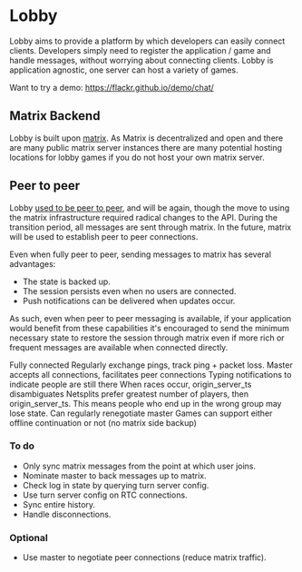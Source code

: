 # Lobby

Lobby aims to provide a platform by which developers can easily connect clients.
Developers simply need to register the application / game and handle messages,
without worrying about connecting clients. Lobby is application agnostic, one
server can host a variety of games.

Want to try a demo: https://flackr.github.io/demo/chat/

## Matrix Backend

Lobby is built upon [matrix](https://matrix.org/). As Matrix is decentralized
and open and there are many public matrix server instances there are many
potential hosting locations for lobby games if you do not host your own matrix
server.

## Peer to peer

Lobby [used to be peer to peer](https://github.com/flackr/lobby/tree/archived),
and will be again, though the move to using the matrix infrastructure required
radical changes to the API. During the transition period, all messages are sent
through matrix. In the future, matrix will be used to establish peer to peer
connections.

Even when fully peer to peer, sending messages to matrix has several advantages:
* The state is backed up.
* The session persists even when no users are connected.
* Push notifications can be delivered when updates occur.

As such, even when peer to peer messaging is available, if your application
would benefit from these capabilities it's encouraged to send the minimum
necessary state to restore the session through matrix even if more rich or
frequent messages are available when connected directly.

Fully connected
Regularly exchange pings, track ping + packet loss.
Master accepts all connections, facilitates peer connections
Typing notifications to indicate people are still there
When races occur, origin_server_ts disambiguates
Netsplits prefer greatest number of players, then origin_server_ts. This means people who end up in the wrong group may lose state.
Can regularly renegotiate master
Games can support either offline continuation or not (no matrix side backup)

### To do

* Only sync matrix messages from the point at which user joins.
* Nominate master to back messages up to matrix.
* Check log in state by querying turn server config.
* Use turn server config on RTC connections.
* Sync entire history.
* Handle disconnections.

### Optional

* Use master to negotiate peer connections (reduce matrix traffic).